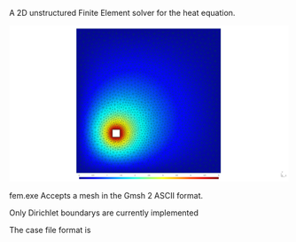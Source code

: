 A 2D unstructured Finite Element solver for the heat equation.

![](/result.png?raw=true)

fem.exe <case> <output>
Accepts a mesh in the Gmsh 2 ASCII format.

Only Dirichlet boundarys are currently implemented

The case file format is

<mesh path>
<convergence tolerance>
<group name> <bc type (d)> <value>
